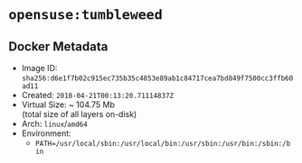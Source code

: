 # `opensuse:tumbleweed`

## Docker Metadata

- Image ID: `sha256:d6e1f7b02c915ec735b35c4853e89ab1c84717cea7bd849f7500cc3ffb60ad11`
- Created: `2018-04-21T00:13:20.71114837Z`
- Virtual Size: ~ 104.75 Mb  
  (total size of all layers on-disk)
- Arch: `linux`/`amd64`
- Environment:
  - `PATH=/usr/local/sbin:/usr/local/bin:/usr/sbin:/usr/bin:/sbin:/bin`
